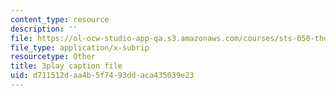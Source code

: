 ```yaml
---
content_type: resource
description: ''
file: https://ol-ocw-studio-app-qa.s3.amazonaws.com/courses/sts-050-the-history-of-mit-spring-2011/d711512daa4b5f7493ddaca435039e23_QaY9AxkqifQ.vtt
file_type: application/x-subrip
resourcetype: Other
title: 3play caption file
uid: d711512d-aa4b-5f74-93dd-aca435039e23
---
```

